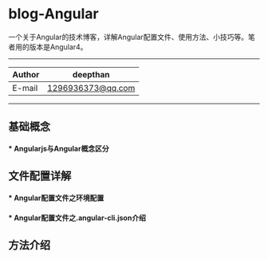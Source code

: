  blog-Angular
 ===========================
 一个关于Angular的技术博客，详解Angular配置文件、使用方法、小技巧等。笔者用的版本是Angular4。  
****
|Author|deepthan|
|---|---
|E-mail|1296936373@qq.com
****


基础概念
------
#### * Angularjs与Angular概念区分

文件配置详解
------
#### * Angular配置文件之环境配置
#### * Angular配置文件之.angular-cli.json介绍 
方法介绍
------




